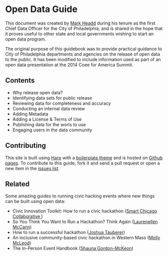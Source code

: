 # Open Data Guide

This document was created by [Mark Headd](http://civic.io/about/) during his tenure as the first Chief Data Officer for the City of Philadelphia, and is shared in the hope that it proves useful to other state and local governments wishing to start an open data program. 

The original purpose of this guidebook was to provide practical guidance to City of Philadelphia departments and agencies on the release of open data to the public. It has been modified to include information used as part of an open data presentation at the 2014 Coee for America Summit.

## Contents

* Why release open data?
* Identifying data sets for public release
* Reviewing data for completeness and accuracy
* Conducting an internal data review
* Adding Metadata
* Adding a License & Terms of Use
* Publishing data for the worls to use
* Engaging users in the data community

## Contributing

This site is built using [Harp](http://harpjs.com/) with a [boilerplate theme](https://github.com/harp-boilerplates/hb-docs) and is hosted on [Github pages](https://pages.github.com/). To contribute to this guide, fork it and send a pull request or open a new item in the [issues list](https://github.com/mheadd/opendata.guide/issues).

## Related

Some amazing guides to running civic hacking events where new things can be built using open data:

* Civic Innovation Toolkit: How to run a civic hackathon ([Smart Chicago Collaborative ](http://www.smartchicagocollaborative.org/civic-innovation-toolkit-how-to-run-a-civic-hackathon/))
* So You Think You Want to Run a Hackathon? Think Again ([Laurenellen McCann](https://medium.com/@elle_mccann/so-you-think-you-want-to-run-a-hackathon-think-again-f96cd7df246a))
* How to run a successful hackathon ([Joshua Tauberer](https://hackathon.guide/))
* An inclusive community-based civic hackathon in Western Mass ([Molly McLeod](http://mollymcleod.com/an-inclusive-community-based-civic-hackathon-in-western-mass/))
* The In-Person Event Handbook ([Shauna Gordon-McKeon](http://opensource-events.com/))